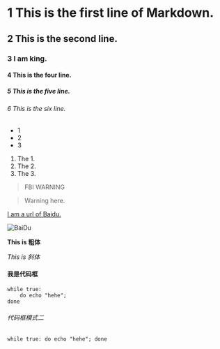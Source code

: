 # 1 This is the first line of Markdown.
## 2 This is the second line.
### 3 I am king.
#### 4 This is the four line.
##### 5 This is the five line.
###### 6 This is the six line.

* 1
* 2
* 3
1. The 1.
2. The 2.
3. The 3.


> FBI WARNING

> Warning here.

[I am a url of Baidu.](http://www.baidu.com)

![BaiDu](https://www.baidu.com/img/bd_logo1.png)

**This is 粗体**

*This is 斜体*

#### 我是代码框

	while true:
		do echo "hehe";
	done

###### 代码框模式二
`while true:
	do echo "hehe";
done`

